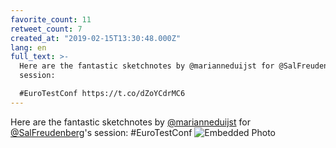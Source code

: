 ```yaml
---
favorite_count: 11
retweet_count: 7
created_at: "2019-02-15T13:30:48.000Z"
lang: en
full_text: >-
  Here are the fantastic sketchnotes by @marianneduijst for @SalFreudenberg's
  session:

  #EuroTestConf https://t.co/dZoYCdrMC6
---
```


Here are the fantastic sketchnotes by
[@marianneduijst](https://twitter.com/marianneduijst) for
[@SalFreudenberg](https://twitter.com/SalFreudenberg)'s session: #EuroTestConf
![Embedded Photo](https://twitter-media-coderbyheart.s3.eu-north-1.amazonaws.com/1096401442175373314-DzczSSqW0AA_xvc.jpg)
